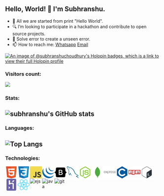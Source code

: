 ## Hello, World! 👋 I'm Subhranshu.


- 🌱 All we are started from print "Hello World".
- 🔍 I’m looking to participate in a hackathon and contribute to open source projects.
- 🚧 Solve error to create a unseen error.
- 📫 How to reach me: [Whatsapp](https://api.whatsapp.com/send?phone=918249587552&text=Hi%20Subhranshu!%20I%20am%20from%20Github%20Profile.) [Email](mailto:subhransuchoudhury00@gmail.com)

[![An image of @subhranshuchoudhury's Holopin badges, which is a link to view their full Holopin profile](https://holopin.me/subhranshuchoudhury)](https://holopin.io/@subhranshuchoudhury)

### Visitors count: <p align="center">
  <img src="https://profile-counter.glitch.me/subhranshuchoudhury/count.svg" />
</p>

### Stats:
![subhranshu's GitHub stats](https://github-readme-stats.vercel.app/api?username=subhranshuchoudhury&show_icons=true&theme=radical)
---
### Languages:
![Top Langs](https://github-readme-stats.vercel.app/api/top-langs/?username=subhranshuchoudhury&langs_count=10&layout=compact)
---
### Technologies:
<img align="left" alt="HTML5" width="40px" src="https://github.com/devicons/devicon/blob/master/icons/html5/html5-original.svg">
<img align="left" alt="CSS3" width="40px" src="https://github.com/devicons/devicon/blob/master/icons/css3/css3-original.svg">
<img align="left" alt="JavaScript" width="40px" src="https://github.com/devicons/devicon/blob/master/icons/javascript/javascript-original.svg">
<img align="left" alt="JQuery" width="40px" src="https://github.com/devicons/devicon/blob/master/icons/jquery/jquery-original.svg">
<img align="left" alt="Bootstrap" width="40px" src="https://github.com/devicons/devicon/blob/master/icons/bootstrap/bootstrap-plain.svg">
<img align="left" alt="MySQL" width="40px" src="https://github.com/devicons/devicon/blob/master/icons/mysql/mysql-original.svg">
<img align="left" alt="NodeJS" width="40px" src="https://github.com/devicons/devicon/blob/master/icons/nodejs/nodejs-plain.svg">
<img align="left" alt="MongoDB" width="40px" src="https://github.com/devicons/devicon/blob/master/icons/mongodb/mongodb-plain.svg">
<img align="left" alt="Express" width="40px" src="https://github.com/devicons/devicon/blob/master/icons/express/express-original-wordmark.svg">
<img align="left" alt="C-lang" width="40px" src="https://github.com/devicons/devicon/blob/master/icons/c/c-plain.svg">
<img align="left" alt="npm" width="40px" src="https://github.com/devicons/devicon/blob/master/icons/npm/npm-original-wordmark.svg">
<img align="left" alt="bash" width="40px" src="https://github.com/devicons/devicon/blob/master/icons/bash/bash-plain.svg">
<img align="left" alt="heroku" width="40px" src="https://github.com/devicons/devicon/blob/master/icons/heroku/heroku-plain.svg">
<img align="left" alt="react" width="40px" src="https://raw.githubusercontent.com/devicons/devicon/master/icons/react/react-original.svg">
<img align="left" alt="ejs" width="40px" src="https://cdn.icon-icons.com/icons2/2107/PNG/512/file_type_ejs_icon_130626.png">
<img align="left" alt="java" width="40px" src="https://cdn.jsdelivr.net/gh/devicons/devicon/icons/java/java-original.svg">
<img align="left" alt="git" width="40px" src="https://cdn.jsdelivr.net/gh/devicons/devicon/icons/git/git-original.svg"></img>
